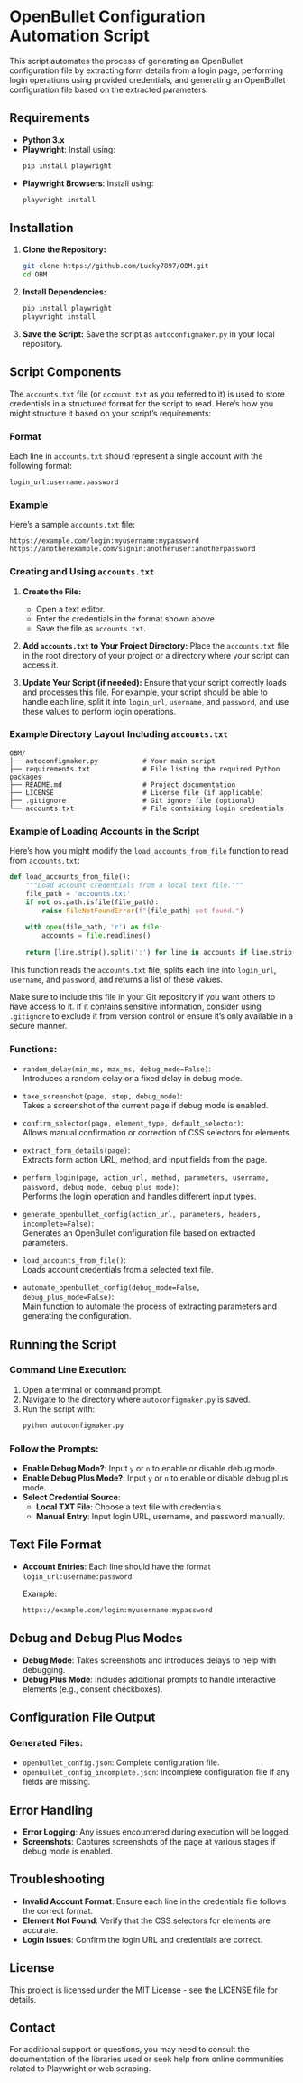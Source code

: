 # **OpenBullet Configuration Automation Script**

This script automates the process of generating an OpenBullet configuration file by extracting form details from a login page, performing login operations using provided credentials, and generating an OpenBullet configuration file based on the extracted parameters.

## **Requirements**

- **Python 3.x**
- **Playwright**: Install using:
  ```bash
  pip install playwright
  ```
- **Playwright Browsers**: Install using:
  ```bash
  playwright install
  ```

## **Installation**

1. **Clone the Repository:**
   ```bash
   git clone https://github.com/Lucky7897/OBM.git
   cd OBM
   ```

2. **Install Dependencies:**
   ```bash
   pip install playwright
   playwright install
   ```

3. **Save the Script:**
   Save the script as `autoconfigmaker.py` in your local repository.

## **Script Components**

The `accounts.txt` file (or `qccount.txt` as you referred to it) is used to store credentials in a structured format for the script to read. Here’s how you might structure it based on your script’s requirements:

### Format

Each line in `accounts.txt` should represent a single account with the following format:

```
login_url:username:password
```

### Example

Here’s a sample `accounts.txt` file:

```
https://example.com/login:myusername:mypassword
https://anotherexample.com/signin:anotheruser:anotherpassword
```

### Creating and Using `accounts.txt`

1. **Create the File:**
   - Open a text editor.
   - Enter the credentials in the format shown above.
   - Save the file as `accounts.txt`.

2. **Add `accounts.txt` to Your Project Directory:**
   Place the `accounts.txt` file in the root directory of your project or a directory where your script can access it.

3. **Update Your Script (if needed):**
   Ensure that your script correctly loads and processes this file. For example, your script should be able to handle each line, split it into `login_url`, `username`, and `password`, and use these values to perform login operations.

### Example Directory Layout Including `accounts.txt`

```
OBM/
├── autoconfigmaker.py           # Your main script
├── requirements.txt             # File listing the required Python packages
├── README.md                    # Project documentation
├── LICENSE                      # License file (if applicable)
├── .gitignore                   # Git ignore file (optional)
└── accounts.txt                 # File containing login credentials
```

### Example of Loading Accounts in the Script

Here’s how you might modify the `load_accounts_from_file` function to read from `accounts.txt`:

```python
def load_accounts_from_file():
    """Load account credentials from a local text file."""
    file_path = 'accounts.txt'
    if not os.path.isfile(file_path):
        raise FileNotFoundError(f"{file_path} not found.")
    
    with open(file_path, 'r') as file:
        accounts = file.readlines()
    
    return [line.strip().split(':') for line in accounts if line.strip()]
```

This function reads the `accounts.txt` file, splits each line into `login_url`, `username`, and `password`, and returns a list of these values.

Make sure to include this file in your Git repository if you want others to have access to it. If it contains sensitive information, consider using `.gitignore` to exclude it from version control or ensure it’s only available in a secure manner.

### **Functions:**

- `random_delay(min_ms, max_ms, debug_mode=False)`:  
  Introduces a random delay or a fixed delay in debug mode.

- `take_screenshot(page, step, debug_mode)`:  
  Takes a screenshot of the current page if debug mode is enabled.

- `confirm_selector(page, element_type, default_selector)`:  
  Allows manual confirmation or correction of CSS selectors for elements.

- `extract_form_details(page)`:  
  Extracts form action URL, method, and input fields from the page.

- `perform_login(page, action_url, method, parameters, username, password, debug_mode, debug_plus_mode)`:  
  Performs the login operation and handles different input types.

- `generate_openbullet_config(action_url, parameters, headers, incomplete=False)`:  
  Generates an OpenBullet configuration file based on extracted parameters.

- `load_accounts_from_file()`:  
  Loads account credentials from a selected text file.

- `automate_openbullet_config(debug_mode=False, debug_plus_mode=False)`:  
  Main function to automate the process of extracting parameters and generating the configuration.

## **Running the Script**

### **Command Line Execution:**

1. Open a terminal or command prompt.
2. Navigate to the directory where `autoconfigmaker.py` is saved.
3. Run the script with:
   ```bash
   python autoconfigmaker.py
   ```

### **Follow the Prompts:**

- **Enable Debug Mode?**: Input `y` or `n` to enable or disable debug mode.
- **Enable Debug Plus Mode?**: Input `y` or `n` to enable or disable debug plus mode.
- **Select Credential Source**:
  - **Local TXT File**: Choose a text file with credentials.
  - **Manual Entry**: Input login URL, username, and password manually.

## **Text File Format**

- **Account Entries**: Each line should have the format `login_url:username:password`.

  Example:
  ```txt
  https://example.com/login:myusername:mypassword
  ```

## **Debug and Debug Plus Modes**

- **Debug Mode**: Takes screenshots and introduces delays to help with debugging.
- **Debug Plus Mode**: Includes additional prompts to handle interactive elements (e.g., consent checkboxes).

## **Configuration File Output**

### **Generated Files**:
- `openbullet_config.json`: Complete configuration file.
- `openbullet_config_incomplete.json`: Incomplete configuration file if any fields are missing.

## **Error Handling**

- **Error Logging**: Any issues encountered during execution will be logged.
- **Screenshots**: Captures screenshots of the page at various stages if debug mode is enabled.

## **Troubleshooting**

- **Invalid Account Format**: Ensure each line in the credentials file follows the correct format.
- **Element Not Found**: Verify that the CSS selectors for elements are accurate.
- **Login Issues**: Confirm the login URL and credentials are correct.

## **License**

This project is licensed under the MIT License - see the LICENSE file for details.

## **Contact**

For additional support or questions, you may need to consult the documentation of the libraries used or seek help from online communities related to Playwright or web scraping.
```
